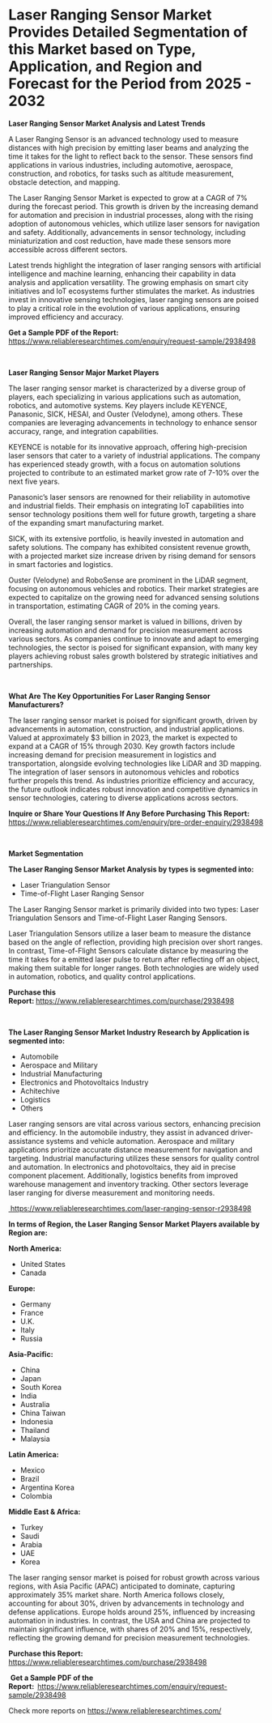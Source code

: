 <p><h1>Laser Ranging Sensor Market Provides Detailed Segmentation of this Market based on Type, Application, and Region and Forecast for the Period from 2025 - 2032</h1></p><p><strong>Laser Ranging Sensor Market Analysis and Latest Trends</strong></p>
<p><p>A Laser Ranging Sensor is an advanced technology used to measure distances with high precision by emitting laser beams and analyzing the time it takes for the light to reflect back to the sensor. These sensors find applications in various industries, including automotive, aerospace, construction, and robotics, for tasks such as altitude measurement, obstacle detection, and mapping.</p><p>The Laser Ranging Sensor Market is expected to grow at a CAGR of 7% during the forecast period. This growth is driven by the increasing demand for automation and precision in industrial processes, along with the rising adoption of autonomous vehicles, which utilize laser sensors for navigation and safety. Additionally, advancements in sensor technology, including miniaturization and cost reduction, have made these sensors more accessible across different sectors.</p><p>Latest trends highlight the integration of laser ranging sensors with artificial intelligence and machine learning, enhancing their capability in data analysis and application versatility. The growing emphasis on smart city initiatives and IoT ecosystems further stimulates the market. As industries invest in innovative sensing technologies, laser ranging sensors are poised to play a critical role in the evolution of various applications, ensuring improved efficiency and accuracy.</p></p>
<p><strong>Get a Sample PDF of the Report:&nbsp;</strong> <a href="https://www.reliableresearchtimes.com/enquiry/request-sample/2938498?utm_campaign=3016&utm_medium=2&utm_source=Github&utm_content=ia&utm_term=15032025&utm_id=laser-ranging-sensor">https://www.reliableresearchtimes.com/enquiry/request-sample/2938498</a></p>
<p>&nbsp;</p>
<p><strong>Laser Ranging Sensor Major Market Players</strong></p>
<p><p>The laser ranging sensor market is characterized by a diverse group of players, each specializing in various applications such as automation, robotics, and automotive systems. Key players include KEYENCE, Panasonic, SICK, HESAI, and Ouster (Velodyne), among others. These companies are leveraging advancements in technology to enhance sensor accuracy, range, and integration capabilities.</p><p>KEYENCE is notable for its innovative approach, offering high-precision laser sensors that cater to a variety of industrial applications. The company has experienced steady growth, with a focus on automation solutions projected to contribute to an estimated market grow rate of 7-10% over the next five years.</p><p>Panasonic’s laser sensors are renowned for their reliability in automotive and industrial fields. Their emphasis on integrating IoT capabilities into sensor technology positions them well for future growth, targeting a share of the expanding smart manufacturing market.</p><p>SICK, with its extensive portfolio, is heavily invested in automation and safety solutions. The company has exhibited consistent revenue growth, with a projected market size increase driven by rising demand for sensors in smart factories and logistics.</p><p>Ouster (Velodyne) and RoboSense are prominent in the LiDAR segment, focusing on autonomous vehicles and robotics. Their market strategies are expected to capitalize on the growing need for advanced sensing solutions in transportation, estimating CAGR of 20% in the coming years.</p><p>Overall, the laser ranging sensor market is valued in billions, driven by increasing automation and demand for precision measurement across various sectors. As companies continue to innovate and adapt to emerging technologies, the sector is poised for significant expansion, with many key players achieving robust sales growth bolstered by strategic initiatives and partnerships.</p></p>
<p>&nbsp;</p>
<p><strong>What Are The Key Opportunities For Laser Ranging Sensor Manufacturers?</strong></p>
<p><p>The laser ranging sensor market is poised for significant growth, driven by advancements in automation, construction, and industrial applications. Valued at approximately $3 billion in 2023, the market is expected to expand at a CAGR of 15% through 2030. Key growth factors include increasing demand for precision measurement in logistics and transportation, alongside evolving technologies like LiDAR and 3D mapping. The integration of laser sensors in autonomous vehicles and robotics further propels this trend. As industries prioritize efficiency and accuracy, the future outlook indicates robust innovation and competitive dynamics in sensor technologies, catering to diverse applications across sectors.</p></p>
<p><strong>Inquire or Share Your Questions If Any Before Purchasing This Report:</strong> <a href="https://www.reliableresearchtimes.com/enquiry/pre-order-enquiry/2938498?utm_campaign=3016&utm_medium=2&utm_source=Github&utm_content=ia&utm_term=15032025&utm_id=laser-ranging-sensor">https://www.reliableresearchtimes.com/enquiry/pre-order-enquiry/2938498</a></p>
<p>&nbsp;</p>
<p><strong>Market Segmentation</strong></p>
<p><strong>The Laser Ranging Sensor Market Analysis by types is segmented into:</strong></p>
<p><ul><li>Laser Triangulation Sensor</li><li>Time-of-Flight Laser Ranging Sensor</li></ul></p>
<p><p>The Laser Ranging Sensor market is primarily divided into two types: Laser Triangulation Sensors and Time-of-Flight Laser Ranging Sensors. </p><p>Laser Triangulation Sensors utilize a laser beam to measure the distance based on the angle of reflection, providing high precision over short ranges. In contrast, Time-of-Flight Sensors calculate distance by measuring the time it takes for a emitted laser pulse to return after reflecting off an object, making them suitable for longer ranges. Both technologies are widely used in automation, robotics, and quality control applications.</p></p>
<p><strong>Purchase this Report:&nbsp;</strong><a href="https://www.reliableresearchtimes.com/purchase/2938498?utm_campaign=3016&utm_medium=2&utm_source=Github&utm_content=ia&utm_term=15032025&utm_id=laser-ranging-sensor">https://www.reliableresearchtimes.com/purchase/2938498</a></p>
<p>&nbsp;</p>
<p><strong>The Laser Ranging Sensor Market Industry Research by Application is segmented into:</strong></p>
<p><ul><li>Automobile</li><li>Aerospace and Military</li><li>Industrial Manufacturing</li><li>Electronics and Photovoltaics Industry</li><li>Achitechive</li><li>Logistics</li><li>Others</li></ul></p>
<p><p>Laser ranging sensors are vital across various sectors, enhancing precision and efficiency. In the automobile industry, they assist in advanced driver-assistance systems and vehicle automation. Aerospace and military applications prioritize accurate distance measurement for navigation and targeting. Industrial manufacturing utilizes these sensors for quality control and automation. In electronics and photovoltaics, they aid in precise component placement. Additionally, logistics benefits from improved warehouse management and inventory tracking. Other sectors leverage laser ranging for diverse measurement and monitoring needs.</p></p>
<p><a href="https://www.reliableresearchtimes.com/laser-ranging-sensor-r2938498?utm_campaign=3016&utm_medium=2&utm_source=Github&utm_content=ia&utm_term=15032025&utm_id=laser-ranging-sensor">&nbsp;https://www.reliableresearchtimes.com/laser-ranging-sensor-r2938498</a></p>
<p><strong>In terms of Region, the Laser Ranging Sensor Market Players available by Region are:</strong></p>
<p>
    <p> <strong> North America: </strong>
        <ul>
            <li>United States</li>
            <li>Canada</li>
        </ul>
        </p> 
    <p> <strong> Europe: </strong>
        <ul>
            <li>Germany</li>
            <li>France</li>
            <li>U.K.</li>
            <li>Italy</li>
            <li>Russia</li>
        </ul>
        </p> 
    <p> <strong> Asia-Pacific: </strong>
        <ul>
            <li>China</li>
            <li>Japan</li>
            <li>South Korea</li>
            <li>India</li>
            <li>Australia</li>
            <li>China Taiwan</li>
            <li>Indonesia</li>
            <li>Thailand</li>
            <li>Malaysia</li>
        </ul>
        </p> 
    <p> <strong> Latin America: </strong>
        <ul>
            <li>Mexico</li>
            <li>Brazil</li>
            <li>Argentina Korea</li>
            <li>Colombia</li>
        </ul>
        </p> 
    <p> <strong> Middle East & Africa: </strong>
        <ul>
            <li>Turkey</li>
            <li>Saudi</li>
            <li>Arabia</li>
            <li>UAE</li>
            <li>Korea</li>
        </ul>
    </p>
    </p>
<p><p>The laser ranging sensor market is poised for robust growth across various regions, with Asia Pacific (APAC) anticipated to dominate, capturing approximately 35% market share. North America follows closely, accounting for about 30%, driven by advancements in technology and defense applications. Europe holds around 25%, influenced by increasing automation in industries. In contrast, the USA and China are projected to maintain significant influence, with shares of 20% and 15%, respectively, reflecting the growing demand for precision measurement technologies.</p></p>
<p><strong>Purchase this Report: </strong><a href="https://www.reliableresearchtimes.com/purchase/2938498?utm_campaign=3016&utm_medium=2&utm_source=Github&utm_content=ia&utm_term=15032025&utm_id=laser-ranging-sensor">https://www.reliableresearchtimes.com/purchase/2938498</a></p>
<p>&nbsp;<strong>Get a Sample PDF of the Report:&nbsp;&nbsp;</strong><a href="https://www.reliableresearchtimes.com/enquiry/request-sample/2938498?utm_campaign=3016&utm_medium=2&utm_source=Github&utm_content=ia&utm_term=15032025&utm_id=laser-ranging-sensor">https://www.reliableresearchtimes.com/enquiry/request-sample/2938498</a></p>
<p><strong></strong></p>
<p>Check more reports on <a href="https://www.reliableresearchtimes.com/?utm_campaign=3016&utm_medium=2&utm_source=Github&utm_content=ia&utm_term=15032025&utm_id=laser-ranging-sensor">https://www.reliableresearchtimes.com/</a></p>